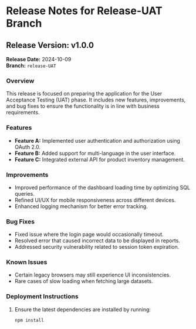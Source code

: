 # Release Notes for Release-UAT Branch

## Release Version: v1.0.0
**Release Date:** 2024-10-09  
**Branch:** `release-UAT`

### Overview
This release is focused on preparing the application for the User Acceptance Testing (UAT) phase. It includes new features, improvements, and bug fixes to ensure the functionality is in line with business requirements.

### Features
- **Feature A:** Implemented user authentication and authorization using OAuth 2.0.
- **Feature B:** Added support for multi-language in the user interface.
- **Feature C:** Integrated external API for product inventory management.

### Improvements
- Improved performance of the dashboard loading time by optimizing SQL queries.
- Refined UI/UX for mobile responsiveness across different devices.
- Enhanced logging mechanism for better error tracking.

### Bug Fixes
- Fixed issue where the login page would occasionally timeout.
- Resolved error that caused incorrect data to be displayed in reports.
- Addressed security vulnerability related to session token expiration.

### Known Issues
- Certain legacy browsers may still experience UI inconsistencies.
- Rare cases of slow loading when fetching large datasets.

### Deployment Instructions
1. Ensure the latest dependencies are installed by running:
   ```bash
   npm install
